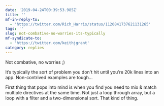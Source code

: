 ```yaml
---
date: '2019-04-24T00:39:53.985Z'
title: ''
mf-in-reply-to:
  - 'https://twitter.com/Rich_Harris/status/1120841737621131265'
tags: ''
slug: not-combative-no-worries-its-typically
mf-syndicate-to:
  - 'https://twitter.com/keithjgrant'
category: replies
---
```

Not combative, no worries ;)

It’s typically the sort of problem you don&#39;t hit until you’re 20k lines into an app. Non-contrived examples are tough…

First thing that pops into mind is when you find you need to mix &amp; match multiple directives at the same time. Not just a loop through array, but a loop with a filter and a two-dimensional sort. That kind of thing.
